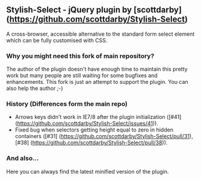 ## Stylish-Select - jQuery plugin by [scottdarby] (https://github.com/scottdarby/Stylish-Select)

A cross-browser, accessible alternative to the standard form select element which can be fully customised with CSS.

### Why you might need this fork of main repository?

The author of the plugin doesn't have enough time to maintain this pretty work but many people are still waiting for some bugfixes and enhancements.
This fork is just an attempt to support the plugin. You can also help the author ;-)

### History (Differences form the main repo)

* Arrows keys didn't work in IE7/8 after the plugin initialization ([#41] (https://github.com/scottdarby/Stylish-Select/issues/41)).
* Fixed bug when selectors getting height equal to zero in hidden containers ([#31] (https://github.com/scottdarby/Stylish-Select/pull/31), [#38] (https://github.com/scottdarby/Stylish-Select/pull/38)).

### And also...

Here you can always find the latest minified version of the plugin.